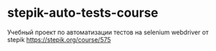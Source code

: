 # stepik-auto-tests-course
Учебный проект по автоматизации тестов на selenium webdriver от stepik
https://stepik.org/course/575
